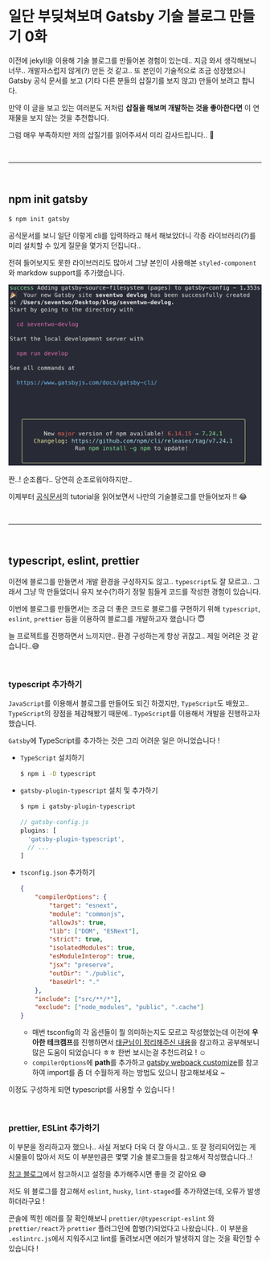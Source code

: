 # 일단 부딪쳐보며 Gatsby 기술 블로그 만들기 0화

이전에 jekyll을 이용해 기술 블로그를 만들어본 경험이 있는데.. 지금 와서 생각해보니 너무.. 개발자스럽지 않게(?) 만든 것 같고.. 또 본인이 기술적으로 조금 성장했으니 Gatsby 공식 문서를 보고 (기타 다른 분들의 삽질기를 보지 않고) 만들어 보려고 합니다.

만약 이 글을 보고 있는 여러분도 저처럼 **삽질을 해보며 개발하는 것을 좋아한다면** 이 연재물을 보지 않는 것을 추천합니다.

그럼 매우 부족하지만 저의 삽질기를 읽어주셔서 미리 감사드립니다.. 🤪

<br>

---

<br>

## npm init gatsby

```bash
$ npm init gatsby
```

공식문서를 보니 일단 이렇게 cli를 입력하라고 해서 해보았더니 각종 라이브러리(?)를 미리 설치할 수 있게 질문을 몇가지 던집니다..

전혀 들어보지도 못한 라이브러리도 많아서 그냥 본인이 사용해본 `styled-component`와 markdow support를 추가했습니다.

![gatsby_init](assets/images/00_gatsby_blog/gatsby_init.png)

짠..! 순조롭다.. 당연히 순조로워야하지만..

이제부터 [공식문서](https://www.gatsbyjs.com/docs/tutorial/)의 tutorial을 읽어보면서 나만의 기술블로그를 만들어보자 !! 😂

<br>

---

<br>

## typescript, eslint, prettier

이전에 블로그를 만들면서 개발 환경을 구성하지도 않고.. `typescript`도 잘 모르고.. 그래서 그냥 막 만들었더니 유지 보수(?)하기 정말 힘들게 코드를 작성한 경험이 있습니다.

이번에 블로그를 만들면서는 조금 더 좋은 코드로 블로그를 구현하기 위해 `typescript`, `eslint`, `prettier` 등을 이용하여 블로그를 개발하고자 했습니다 😇

늘 프로젝트를 진행하면서 느끼지만.. 환경 구성하는게 항상 귀찮고.. 제일 어려운 것 같습니다..😅

<br>

### typescript 추가하기

`JavaScript`를 이용해서 블로그를 만들어도 되긴 하겠지만, `TypeScript`도 배웠고.. `TypeScript`의 장점을 체감해봤기 때문에.. `TypeScript`를 이용해서 개발을 진행하고자 했습니다.

`Gatsby`에 TypeScript를 추가하는 것은 그리 어려운 일은 아니었습니다 !

- `TypeScript` 설치하기

  ```bash
  $ npm i -D typescript
  ```

- `gatsby-plugin-typescript` 설치 및 추가하기

  ```bash
  $ npm i gatsby-plugin-typescript
  ```

  ```javascript
  // gatsby-config.js
  plugins: [
    'gatsby-plugin-typescript',
    // ...
  ]
  ```

- `tsconfig.json` 추가하기

  ```json
  {
      "compilerOptions": {
          "target": "esnext",
          "module": "commonjs",
          "allowJs": true,
          "lib": ["DOM", "ESNext"],
          "strict": true,
          "isolatedModules": true,
          "esModuleInterop": true,
          "jsx": "preserve",
          "outDir": "./public",
          "baseUrl": "."
      },
      "include": ["src/**/*"],
      "exclude": ["node_modules", "public", ".cache"]
  }
  ```

  - 매번 tsconfig의 각 옵션들이 뭘 의미하는지도 모르고 작성했었는데 이전에 **우아한 테크캠프**를 진행하면서 [태균님이 정리해주신 내용](https://velog.io/@sooran/tsconfig.json-%EC%A0%9C%EB%8C%80%EB%A1%9C-%EC%95%8C%EA%B3%A0-%EC%82%AC%EC%9A%A9%ED%95%98%EA%B8%B0)을 참고하고 공부해보니 많은 도움이 되었습니다 ㅎㅎ 한번 보시는걸 추천드려요 ! ☺️
  - `compilerOptions`에 **path**를 추가하고 [gatsby webpack customize](https://www.gatsbyjs.com/docs/how-to/custom-configuration/add-custom-webpack-config/)를 참고하여 import를 좀 더 수월하게 하는 방법도 있으니 참고해보세요 ~

이정도 구성하게 되면 typescript를 사용할 수 있습니다 !

<br>

### prettier, ESLint 추가하기

이 부분을 정리하고자 했으나.. 사실 저보다 더욱 더 잘 아시고.. 또 잘 정리되어있는 게시물들이 많아서 저도 이 부분만큼은 몇몇 기술 블로그들을 참고해서 작성했습니다..!

[참고 블로그](https://www.josephk.io/setup-typescript-gatsby/)에서 참고하시고 설정을 추가해주시면 좋을 것 같아요 😅

저도 위 블로그를 참고해서 `eslint`, `husky`, `lint-staged`를 추가하였는데, 오류가 발생하더라구요 ! 

콘솔에 찍힌 에러를 잘 확인해보니 `prettier/@typescript-eslint` 와 `prettier/react`가 `prettier` 플러그인에 합병(?)되었다고 나왔습니다.. 이 부분을 `.eslintrc.js`에서 지워주시고 lint를 돌려보시면 에러가 발생하지 않는 것을 확인할 수 있습니다 !